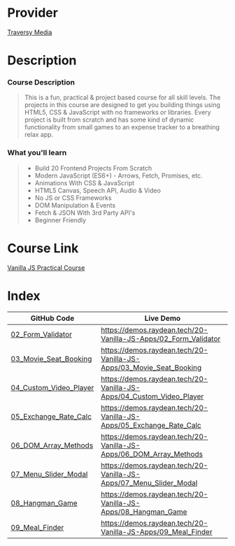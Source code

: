 # Provider

[Traversy Media](https://www.traversymedia.com/)

# Description

### Course Description

>This is a fun, practical & project based course for all skill levels. The projects in this course are designed to get you building things using HTML5, CSS &  JavaScript with no frameworks or libraries. Every project is built from scratch and has some kind of dynamic functionality from small games to an expense tracker to a breathing relax app.

### What you'll learn

>* Build 20 Frontend Projects From Scratch
>* Modern JavaScript (ES6+) - Arrows, Fetch, Promises, etc.
>* Animations With CSS & JavaScript
>* HTML5 Canvas, Speech API, Audio & Video
>* No JS or CSS Frameworks
>* DOM Manipulation & Events
>* Fetch & JSON With 3rd Party API's
>* Beginner Friendly

# Course Link

[Vanilla JS Practical Course](https://www.traversymedia.com/20-Vanilla-JavaScript-Projects)

# Index
GitHub Code | Live Demo |
| --- | --- |
[02_Form_Validator](02_Form_Validator/) | https://demos.raydean.tech/20-Vanilla-JS-Apps/02_Form_Validator |
[03_Movie_Seat_Booking](03_Movie_Seat_Booking/) | https://demos.raydean.tech/20-Vanilla-JS-Apps/03_Movie_Seat_Booking |
[04_Custom_Video_Player](04_Custom_Video_Player/) | https://demos.raydean.tech/20-Vanilla-JS-Apps/04_Custom_Video_Player |
[05_Exchange_Rate_Calc](05_Exchange_Rate_Calc/) | https://demos.raydean.tech/20-Vanilla-JS-Apps/05_Exchange_Rate_Calc |
[06_DOM_Array_Methods](06_DOM_Array_Methods/) | https://demos.raydean.tech/20-Vanilla-JS-Apps/06_DOM_Array_Methods |
[07_Menu_Slider_Modal](07_Menu_Slider_Modal/) | https://demos.raydean.tech/20-Vanilla-JS-Apps/07_Menu_Slider_Modal |
[08_Hangman_Game](08_Hangman_Game/) | https://demos.raydean.tech/20-Vanilla-JS-Apps/08_Hangman_Game |
[09_Meal_Finder](09_Meal_Finder/) | https://demos.raydean.tech/20-Vanilla-JS-Apps/09_Meal_Finder |
